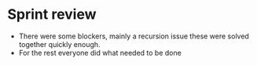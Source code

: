 # Sprint review
* There were some blockers, mainly a recursion issue these were solved together quickly enough.
* For the rest everyone did what needed to be done
